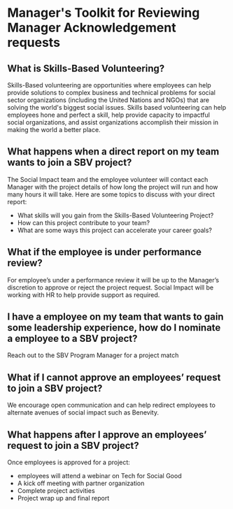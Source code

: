 # Manager's Toolkit for Reviewing Manager Acknowledgement requests #

## What is Skills-Based Volunteering? ##

Skills-Based volunteering are opportunities where employees can help provide solutions to complex business and technical problems for social sector organizations (including the United Nations and NGOs) that are solving the world's biggest social issues. Skills based volunteering can help employees hone and perfect a skill, help provide capacity to impactful social organizations, and assist organizations accomplish their mission in making the world a better place.

## What happens when a direct report on my team wants to join a SBV project? ## 

The Social Impact team and the employee volunteer will contact each Manager with the project details of how long the project will run and how many hours it will take.
Here are some topics to discuss with your direct report:
- What skills will you gain from the Skills-Based Volunteering Project?
- How can this project contribute to your team?
- What are some ways this project can accelerate your career goals?

## What if the employee is under performance review? ##

For employee’s under a performance review it will be up to the Manager’s discretion to approve or reject the project request.
Social Impact will be working with HR to help provide support as required.

## I have a employee on my team that wants to gain some leadership experience, how do I nominate a employee to a SBV project? ##
Reach out to the SBV Program Manager for a project match

## What if I cannot approve an employees’ request to join a SBV project? ##
We encourage open communication and can help redirect employees to alternate avenues of social impact such as Benevity.

## What happens after I approve an employees’ request to join a SBV project? ##
Once employees is approved for a project:
- employees will attend a webinar on Tech for Social Good
- A kick off meeting with partner organization
- Complete project activities
- Project wrap up and final report
